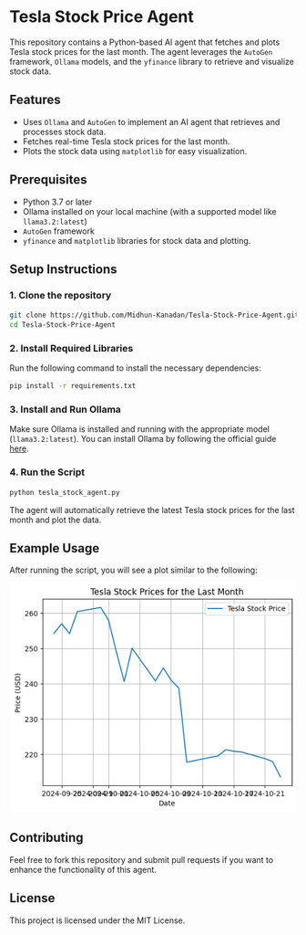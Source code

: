 
# Tesla Stock Price Agent

This repository contains a Python-based AI agent that fetches and plots Tesla stock prices for the last month. The agent leverages the `AutoGen` framework, `Ollama` models, and the `yfinance` library to retrieve and visualize stock data.

## Features

- Uses `Ollama` and `AutoGen` to implement an AI agent that retrieves and processes stock data.
- Fetches real-time Tesla stock prices for the last month.
- Plots the stock data using `matplotlib` for easy visualization.

## Prerequisites

- Python 3.7 or later
- Ollama installed on your local machine (with a supported model like `llama3.2:latest`)
- `AutoGen` framework
- `yfinance` and `matplotlib` libraries for stock data and plotting.

## Setup Instructions

### 1. Clone the repository

```bash
git clone https://github.com/Midhun-Kanadan/Tesla-Stock-Price-Agent.git
cd Tesla-Stock-Price-Agent
```

### 2. Install Required Libraries

Run the following command to install the necessary dependencies:

```bash
pip install -r requirements.txt
```

### 3. Install and Run Ollama

Make sure Ollama is installed and running with the appropriate model (`llama3.2:latest`). You can install Ollama by following the official guide [here](https://ollama.ai/).

### 4. Run the Script

```bash
python tesla_stock_agent.py
```

The agent will automatically retrieve the latest Tesla stock prices for the last month and plot the data.

## Example Usage

After running the script, you will see a plot similar to the following:

![Tesla stock prices for the last month](Tesla%20stock%20prices%20for%20the%20last%20month.png)

## Contributing

Feel free to fork this repository and submit pull requests if you want to enhance the functionality of this agent.

## License

This project is licensed under the MIT License.
